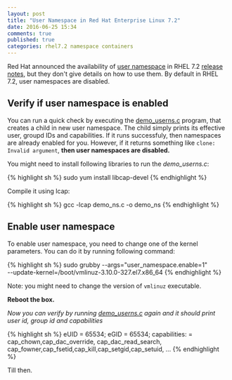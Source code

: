 ```yaml
---
layout: post
title: "User Namespace in Red Hat Enterprise Linux 7.2"
date: 2016-06-25 15:34
comments: true
published: true
categories: rhel7.2 namespace containers 
---
```



Red Hat announced the availability of [user namespace](//lwn.net/Articles/532593/) in RHEL 7.2
[release notes](//access.redhat.com/documentation/en-US/Red_Hat_Enterprise_Linux/7/html-single/7.2_Release_Notes/index.html#technology-preview-kernel),
but they don't give details on how to use them. By default in RHEL 7.2, user
namespaces are disabled.



## Verify if user namespace is enabled
You can run a quick check by executing the
[demo_userns.c](//lwn.net/Articles/539941/) program, that creates a child
in new user namespace. The child simply prints its effective user, groupd IDs
and capabilities. If it runs successfuly, then namespaces are already enabled
for you. However, if it returns something like `clone: Invalid argument`, **then user
namespaces are disabled.**

You might need to install following libraries to run the *demo_userns.c*:

{% highlight sh %}
sudo yum install libcap-devel
{% endhighlight %}

Compile it using lcap:

{% highlight sh %}
gcc -lcap demo_ns.c -o demo_ns
{% endhighlight %}



## Enable user namespace
To enable user namespace, you need to change one of the kernel parameters. You
can do it by running following command:


{% highlight sh %}
sudo grubby --args="user_namespace.enable=1" \
  --update-kernel=/boot/vmlinuz-3.10.0-327.el7.x86_64
{% endhighlight %}

Note: you might need to change the version of `vmlinuz` executable.

**Reboot the box.**

*Now you can verify by running [demo_userns.c](//lwn.net/Articles/539941/)
again and it should print user id, group id and capabilities*

{% highlight sh %}
eUID = 65534;  eGID = 65534;  capabilities: = cap_chown,cap_dac_override,
cap_dac_read_search, cap_fowner,cap_fsetid,cap_kill,cap_setgid,cap_setuid,
...
{% endhighlight %}

Till then.

